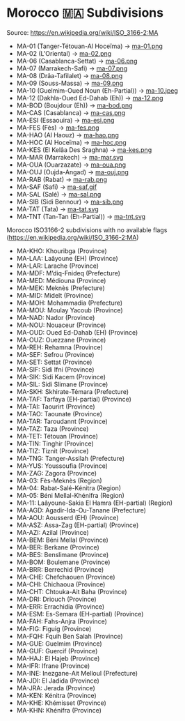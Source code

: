 # Morocco 🇲🇦 Subdivisions

Source: https://en.wikipedia.org/wiki/ISO_3166-2:MA

* MA-01 (Tanger-Tétouan-Al Hoceïma) -> [ma-01.png](https://github.com/amckenna41/iso3166-flag-icons/blob/main/iso3166-2-icons/MA/ma-01.png)
* MA-02 (L'Oriental) -> [ma-02.png](https://github.com/amckenna41/iso3166-flag-icons/blob/main/iso3166-2-icons/MA/ma-02.png)
* MA-06 (Casablanca-Settat) -> [ma-06.png](https://github.com/amckenna41/iso3166-flag-icons/blob/main/iso3166-2-icons/MA/ma-06.png)
* MA-07 (Marrakech-Safi) -> [ma-07.png](https://github.com/amckenna41/iso3166-flag-icons/blob/main/iso3166-2-icons/MA/ma-07.png)
* MA-08 (Drâa-Tafilalet) -> [ma-08.png](https://github.com/amckenna41/iso3166-flag-icons/blob/main/iso3166-2-icons/MA/ma-08.png)
* MA-09 (Souss-Massa) -> [ma-09.png](https://github.com/amckenna41/iso3166-flag-icons/blob/main/iso3166-2-icons/MA/ma-09.png)
* MA-10 (Guelmim-Oued Noun (Eh-Partial)) -> [ma-10.jpeg](https://github.com/amckenna41/iso3166-flag-icons/blob/main/iso3166-2-icons/MA/ma-10.jpeg)
* MA-12 (Dakhla-Oued Ed-Dahab (Eh)) -> [ma-12.png](https://github.com/amckenna41/iso3166-flag-icons/blob/main/iso3166-2-icons/MA/ma-12.png)
* MA-BOD (Boujdour (Eh)) -> [ma-bod.png](https://github.com/amckenna41/iso3166-flag-icons/blob/main/iso3166-2-icons/MA/ma-bod.png)
* MA-CAS (Casablanca) -> [ma-cas.png](https://github.com/amckenna41/iso3166-flag-icons/blob/main/iso3166-2-icons/MA/ma-cas.png)
* MA-ESI (Essaouira) -> [ma-esi.png](https://github.com/amckenna41/iso3166-flag-icons/blob/main/iso3166-2-icons/MA/ma-esi.png)
* MA-FES (Fès) -> [ma-fes.png](https://github.com/amckenna41/iso3166-flag-icons/blob/main/iso3166-2-icons/MA/ma-fes.png)
* MA-HAO (Al Haouz) -> [ma-hao.png](https://github.com/amckenna41/iso3166-flag-icons/blob/main/iso3166-2-icons/MA/ma-hao.png)
* MA-HOC (Al Hoceïma) -> [ma-hoc.png](https://github.com/amckenna41/iso3166-flag-icons/blob/main/iso3166-2-icons/MA/ma-hoc.png)
* MA-KES (El Kelâa Des Sraghna) -> [ma-kes.png](https://github.com/amckenna41/iso3166-flag-icons/blob/main/iso3166-2-icons/MA/ma-kes.png)
* MA-MAR (Marrakech) -> [ma-mar.svg](https://github.com/amckenna41/iso3166-flag-icons/blob/main/iso3166-2-icons/MA/ma-mar.svg)
* MA-OUA (Ouarzazate) -> [ma-oua.png](https://github.com/amckenna41/iso3166-flag-icons/blob/main/iso3166-2-icons/MA/ma-oua.png)
* MA-OUJ (Oujda-Angad) -> [ma-ouj.png](https://github.com/amckenna41/iso3166-flag-icons/blob/main/iso3166-2-icons/MA/ma-ouj.png)
* MA-RAB (Rabat) -> [ma-rab.png](https://github.com/amckenna41/iso3166-flag-icons/blob/main/iso3166-2-icons/MA/ma-rab.png)
* MA-SAF (Safi) -> [ma-saf.gif](https://github.com/amckenna41/iso3166-flag-icons/blob/main/iso3166-2-icons/MA/ma-saf.gif)
* MA-SAL (Salé) -> [ma-sal.png](https://github.com/amckenna41/iso3166-flag-icons/blob/main/iso3166-2-icons/MA/ma-sal.png)
* MA-SIB (Sidi Bennour) -> [ma-sib.png](https://github.com/amckenna41/iso3166-flag-icons/blob/main/iso3166-2-icons/MA/ma-sib.png)
* MA-TAT (Tata) -> [ma-tat.svg](https://github.com/amckenna41/iso3166-flag-icons/blob/main/iso3166-2-icons/MA/ma-tat.svg)
* MA-TNT (Tan-Tan (Eh-Partial)) -> [ma-tnt.svg](https://github.com/amckenna41/iso3166-flag-icons/blob/main/iso3166-2-icons/MA/ma-tnt.svg)

Morocco ISO3166-2 subdivisions with no available flags (https://en.wikipedia.org/wiki/ISO_3166-2:MA)

* MA-KHO: Khouribga (Province)
* MA-LAA: Laâyoune (EH) (Province)
* MA-LAR: Larache (Province)
* MA-MDF: M’diq-Fnideq (Prefecture)
* MA-MED: Médiouna (Province)
* MA-MEK: Meknès (Prefecture)
* MA-MID: Midelt (Province)
* MA-MOH: Mohammadia (Prefecture)
* MA-MOU: Moulay Yacoub (Province)
* MA-NAD: Nador (Province)
* MA-NOU: Nouaceur (Province)
* MA-OUD: Oued Ed-Dahab (EH) (Province)
* MA-OUZ: Ouezzane (Province)
* MA-REH: Rehamna (Province)
* MA-SEF: Sefrou (Province)
* MA-SET: Settat (Province)
* MA-SIF: Sidi Ifni (Province)
* MA-SIK: Sidi Kacem (Province)
* MA-SIL: Sidi Slimane (Province)
* MA-SKH: Skhirate-Témara (Prefecture)
* MA-TAF: Tarfaya (EH-partial) (Province)
* MA-TAI: Taourirt (Province)
* MA-TAO: Taounate (Province)
* MA-TAR: Taroudannt (Province)
* MA-TAZ: Taza (Province)
* MA-TET: Tétouan (Province)
* MA-TIN: Tinghir (Province)
* MA-TIZ: Tiznit (Province)
* MA-TNG: Tanger-Assilah (Prefecture)
* MA-YUS: Youssoufia (Province)
* MA-ZAG: Zagora (Province)
* MA-03: Fès-Meknès (Region)
* MA-04: Rabat-Salé-Kénitra (Region)
* MA-05: Béni Mellal-Khénifra (Region)
* MA-11: Laâyoune-Sakia El Hamra (EH-partial) (Region)
* MA-AGD: Agadir-Ida-Ou-Tanane (Prefecture)
* MA-AOU: Aousserd (EH) (Province)
* MA-ASZ: Assa-Zag (EH-partial) (Province)
* MA-AZI: Azilal (Province)
* MA-BEM: Béni Mellal (Province)
* MA-BER: Berkane (Province)
* MA-BES: Benslimane (Province)
* MA-BOM: Boulemane (Province)
* MA-BRR: Berrechid (Province)
* MA-CHE: Chefchaouen (Province)
* MA-CHI: Chichaoua (Province)
* MA-CHT: Chtouka-Ait Baha (Province)
* MA-DRI: Driouch (Province)
* MA-ERR: Errachidia (Province)
* MA-ESM: Es-Semara (EH-partial) (Province)
* MA-FAH: Fahs-Anjra (Province)
* MA-FIG: Figuig (Province)
* MA-FQH: Fquih Ben Salah (Province)
* MA-GUE: Guelmim (Province)
* MA-GUF: Guercif (Province)
* MA-HAJ: El Hajeb (Province)
* MA-IFR: Ifrane (Province)
* MA-INE: Inezgane-Ait Melloul (Prefecture)
* MA-JDI: El Jadida (Province)
* MA-JRA: Jerada (Province)
* MA-KEN: Kénitra (Province)
* MA-KHE: Khémisset (Province)
* MA-KHN: Khénifra (Province)